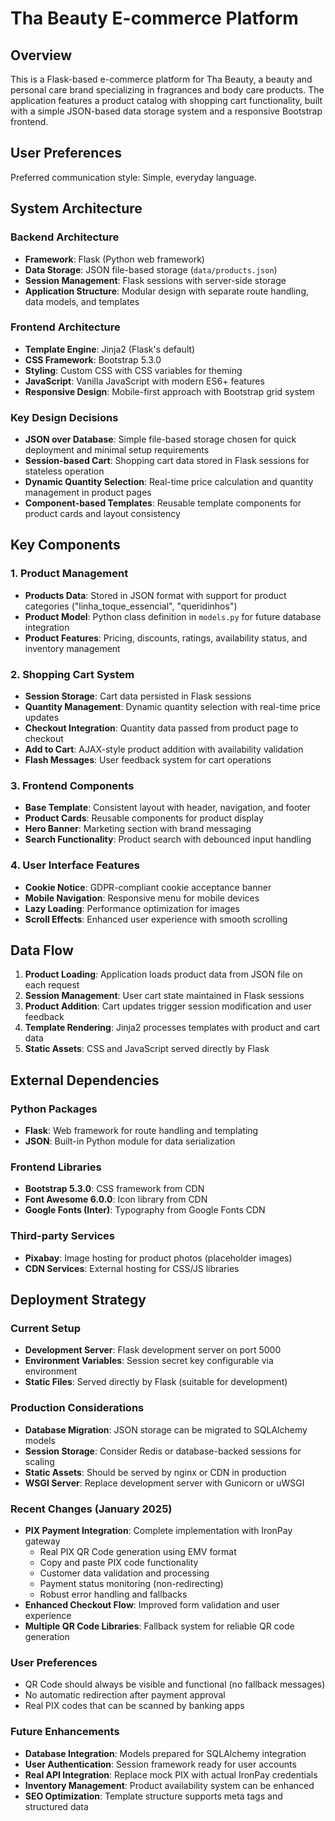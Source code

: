 # Tha Beauty E-commerce Platform

## Overview

This is a Flask-based e-commerce platform for Tha Beauty, a beauty and personal care brand specializing in fragrances and body care products. The application features a product catalog with shopping cart functionality, built with a simple JSON-based data storage system and a responsive Bootstrap frontend.

## User Preferences

Preferred communication style: Simple, everyday language.

## System Architecture

### Backend Architecture
- **Framework**: Flask (Python web framework)
- **Data Storage**: JSON file-based storage (`data/products.json`)
- **Session Management**: Flask sessions with server-side storage
- **Application Structure**: Modular design with separate route handling, data models, and templates

### Frontend Architecture
- **Template Engine**: Jinja2 (Flask's default)
- **CSS Framework**: Bootstrap 5.3.0
- **Styling**: Custom CSS with CSS variables for theming
- **JavaScript**: Vanilla JavaScript with modern ES6+ features
- **Responsive Design**: Mobile-first approach with Bootstrap grid system

### Key Design Decisions
- **JSON over Database**: Simple file-based storage chosen for quick deployment and minimal setup requirements
- **Session-based Cart**: Shopping cart data stored in Flask sessions for stateless operation
- **Dynamic Quantity Selection**: Real-time price calculation and quantity management in product pages
- **Component-based Templates**: Reusable template components for product cards and layout consistency

## Key Components

### 1. Product Management
- **Products Data**: Stored in JSON format with support for product categories ("linha_toque_essencial", "queridinhos")
- **Product Model**: Python class definition in `models.py` for future database integration
- **Product Features**: Pricing, discounts, ratings, availability status, and inventory management

### 2. Shopping Cart System
- **Session Storage**: Cart data persisted in Flask sessions
- **Quantity Management**: Dynamic quantity selection with real-time price updates
- **Checkout Integration**: Quantity data passed from product page to checkout
- **Add to Cart**: AJAX-style product addition with availability validation
- **Flash Messages**: User feedback system for cart operations

### 3. Frontend Components
- **Base Template**: Consistent layout with header, navigation, and footer
- **Product Cards**: Reusable components for product display
- **Hero Banner**: Marketing section with brand messaging
- **Search Functionality**: Product search with debounced input handling

### 4. User Interface Features
- **Cookie Notice**: GDPR-compliant cookie acceptance banner
- **Mobile Navigation**: Responsive menu for mobile devices
- **Lazy Loading**: Performance optimization for images
- **Scroll Effects**: Enhanced user experience with smooth scrolling

## Data Flow

1. **Product Loading**: Application loads product data from JSON file on each request
2. **Session Management**: User cart state maintained in Flask sessions
3. **Product Addition**: Cart updates trigger session modification and user feedback
4. **Template Rendering**: Jinja2 processes templates with product and cart data
5. **Static Assets**: CSS and JavaScript served directly by Flask

## External Dependencies

### Python Packages
- **Flask**: Web framework for route handling and templating
- **JSON**: Built-in Python module for data serialization

### Frontend Libraries
- **Bootstrap 5.3.0**: CSS framework from CDN
- **Font Awesome 6.0.0**: Icon library from CDN
- **Google Fonts (Inter)**: Typography from Google Fonts CDN

### Third-party Services
- **Pixabay**: Image hosting for product photos (placeholder images)
- **CDN Services**: External hosting for CSS/JS libraries

## Deployment Strategy

### Current Setup
- **Development Server**: Flask development server on port 5000
- **Environment Variables**: Session secret key configurable via environment
- **Static Files**: Served directly by Flask (suitable for development)

### Production Considerations
- **Database Migration**: JSON storage can be migrated to SQLAlchemy models
- **Session Storage**: Consider Redis or database-backed sessions for scaling
- **Static Assets**: Should be served by nginx or CDN in production
- **WSGI Server**: Replace development server with Gunicorn or uWSGI

### Recent Changes (January 2025)
- **PIX Payment Integration**: Complete implementation with IronPay gateway
  - Real PIX QR Code generation using EMV format
  - Copy and paste PIX code functionality
  - Customer data validation and processing
  - Payment status monitoring (non-redirecting)
  - Robust error handling and fallbacks
- **Enhanced Checkout Flow**: Improved form validation and user experience
- **Multiple QR Code Libraries**: Fallback system for reliable QR code generation

### User Preferences
- QR Code should always be visible and functional (no fallback messages)
- No automatic redirection after payment approval
- Real PIX codes that can be scanned by banking apps

### Future Enhancements
- **Database Integration**: Models prepared for SQLAlchemy integration
- **User Authentication**: Session framework ready for user accounts
- **Real API Integration**: Replace mock PIX with actual IronPay credentials
- **Inventory Management**: Product availability system can be enhanced
- **SEO Optimization**: Template structure supports meta tags and structured data